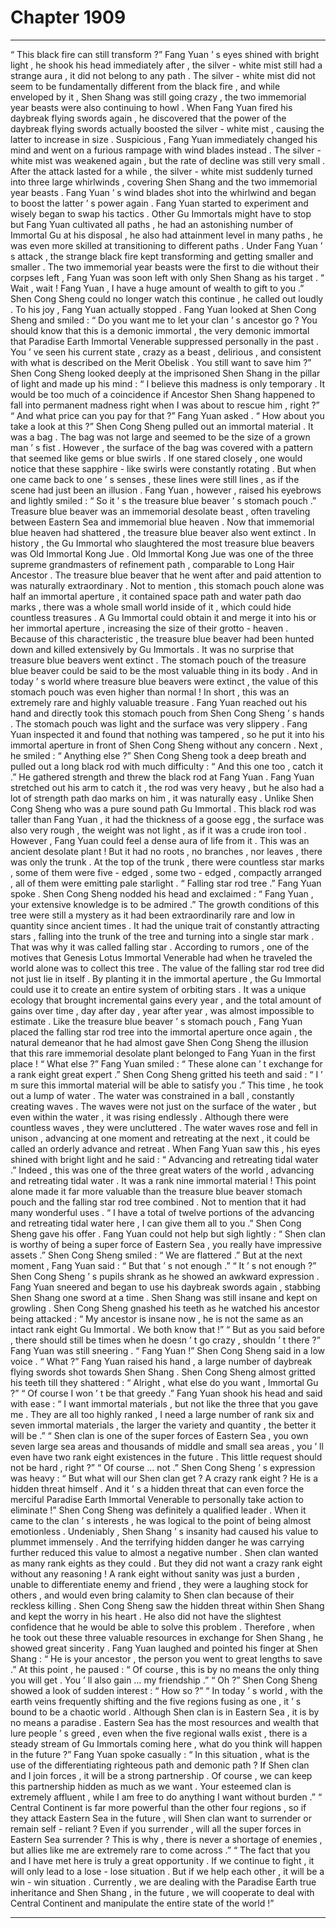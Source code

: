 
# Chapter 1909


---

“ This black fire can still transform ?” Fang Yuan ’ s eyes shined with bright light , he shook his head immediately after , the silver - white mist still had a strange aura , it did not belong to any path .
The silver - white mist did not seem to be fundamentally different from the black fire , and while enveloped by it , Shen Shang was still going crazy , the two immemorial year beasts were also continuing to howl .
When Fang Yuan fired his daybreak flying swords again , he discovered that the power of the daybreak flying swords actually boosted the silver - white mist , causing the latter to increase in size .
Suspicious , Fang Yuan immediately changed his mind and went on a furious rampage with wind blades instead .
The silver - white mist was weakened again , but the rate of decline was still very small .
After the attack lasted for a while , the silver - white mist suddenly turned into three large whirlwinds , covering Shen Shang and the two immemorial year beasts .
Fang Yuan ’ s wind blades shot into the whirlwind and began to boost the latter ’ s power again .
Fang Yuan started to experiment and wisely began to swap his tactics .
Other Gu Immortals might have to stop but Fang Yuan cultivated all paths , he had an astonishing number of Immortal Gu at his disposal , he also had attainment level in many paths , he was even more skilled at transitioning to different paths .
Under Fang Yuan ’ s attack , the strange black fire kept transforming and getting smaller and smaller .
The two immemorial year beasts were the first to die without their corpses left , Fang Yuan was soon left with only Shen Shang as his target .
“ Wait , wait ! Fang Yuan , I have a huge amount of wealth to gift to you .” Shen Cong Sheng could no longer watch this continue , he called out loudly .
To his joy , Fang Yuan actually stopped .
Fang Yuan looked at Shen Cong Sheng and smiled : “ Do you want me to let your clan ’ s ancestor go ? You should know that this is a demonic immortal , the very demonic immortal that Paradise Earth Immortal Venerable suppressed personally in the past . You ’ ve seen his current state , crazy as a beast , delirious , and consistent with what is described on the Merit Obelisk . You still want to save him ?”
Shen Cong Sheng looked deeply at the imprisoned Shen Shang in the pillar of light and made up his mind : “ I believe this madness is only temporary . It would be too much of a coincidence if Ancestor Shen Shang happened to fall into permanent madness right when I was about to rescue him , right ?”
“ And what price can you pay for that ?” Fang Yuan asked .
“ How about you take a look at this ?” Shen Cong Sheng pulled out an immortal material .
It was a bag .
The bag was not large and seemed to be the size of a grown man ’ s fist . However , the surface of the bag was covered with a pattern that seemed like gems or blue swirls .
If one stared closely , one would notice that these sapphire - like swirls were constantly rotating .
But when one came back to one ’ s senses , these lines were still lines , as if the scene had just been an illusion .
Fang Yuan , however , raised his eyebrows and lightly smiled : “ So it ’ s the treasure blue beaver ’ s stomach pouch .”
Treasure blue beaver was an immemorial desolate beast , often traveling between Eastern Sea and immemorial blue heaven . Now that immemorial blue heaven had shattered , the treasure blue beaver also went extinct . In history , the Gu Immortal who slaughtered the most treasure blue beavers was Old Immortal Kong Jue .
Old Immortal Kong Jue was one of the three supreme grandmasters of refinement path , comparable to Long Hair Ancestor . The treasure blue beaver that he went after and paid attention to was naturally extraordinary .
Not to mention , this stomach pouch alone was half an immortal aperture , it contained space path and water path dao marks , there was a whole small world inside of it , which could hide countless treasures . A Gu Immortal could obtain it and merge it into his or her immortal aperture , increasing the size of their grotto - heaven .
Because of this characteristic , the treasure blue beaver had been hunted down and killed extensively by Gu Immortals . It was no surprise that treasure blue beavers went extinct .
The stomach pouch of the treasure blue beaver could be said to be the most valuable thing in its body . And in today ’ s world where treasure blue beavers were extinct , the value of this stomach pouch was even higher than normal !
In short , this was an extremely rare and highly valuable treasure .
Fang Yuan reached out his hand and directly took this stomach pouch from Shen Cong Sheng ’ s hands .
The stomach pouch was light and the surface was very slippery .
Fang Yuan inspected it and found that nothing was tampered , so he put it into his immortal aperture in front of Shen Cong Sheng without any concern .
Next , he smiled : “ Anything else ?”
Shen Cong Sheng took a deep breath and pulled out a long black rod with much difficulty : “ And this one too , catch it .”
He gathered strength and threw the black rod at Fang Yuan .
Fang Yuan stretched out his arm to catch it , the rod was very heavy , but he also had a lot of strength path dao marks on him , it was naturally easy .
Unlike Shen Cong Sheng who was a pure sound path Gu Immortal .
This black rod was taller than Fang Yuan , it had the thickness of a goose egg , the surface was also very rough , the weight was not light , as if it was a crude iron tool .
However , Fang Yuan could feel a dense aura of life from it .
This was an ancient desolate plant !
But it had no roots , no branches , nor leaves , there was only the trunk .
At the top of the trunk , there were countless star marks , some of them were five - edged , some two - edged , compactly arranged , all of them were emitting pale starlight .
“ Falling star rod tree .” Fang Yuan spoke .
Shen Cong Sheng nodded his head and exclaimed : “ Fang Yuan , your extensive knowledge is to be admired .”
The growth conditions of this tree were still a mystery as it had been extraordinarily rare and low in quantity since ancient times .
It had the unique trait of constantly attracting stars , falling into the trunk of the tree and turning into a single star mark . That was why it was called falling star .
According to rumors , one of the motives that Genesis Lotus Immortal Venerable had when he traveled the world alone was to collect this tree .
The value of the falling star rod tree did not just lie in itself .
By planting it in the immortal aperture , the Gu Immortal could use it to create an entire system of orbiting stars . It was a unique ecology that brought incremental gains every year , and the total amount of gains over time , day after day , year after year , was almost impossible to estimate .
Like the treasure blue beaver ’ s stomach pouch , Fang Yuan placed the falling star rod tree into the immortal aperture once again , the natural demeanor that he had almost gave Shen Cong Sheng the illusion that this rare immemorial desolate plant belonged to Fang Yuan in the first place !
“ What else ?” Fang Yuan smiled : “ These alone can ’ t exchange for a rank eight great expert .”
Shen Cong Sheng gritted his teeth and said : “ I ’ m sure this immortal material will be able to satisfy you .”
This time , he took out a lump of water .
The water was constrained in a ball , constantly creating waves . The waves were not just on the surface of the water , but even within the water , it was rising endlessly .
Although there were countless waves , they were uncluttered .
The water waves rose and fell in unison , advancing at one moment and retreating at the next , it could be called an orderly advance and retreat .
When Fang Yuan saw this , his eyes shined with bright light and he said : “ Advancing and retreating tidal water .”
Indeed , this was one of the three great waters of the world , advancing and retreating tidal water .
It was a rank nine immortal material !
This point alone made it far more valuable than the treasure blue beaver stomach pouch and the falling star rod tree combined .
Not to mention that it had many wonderful uses .
“ I have a total of twelve portions of the advancing and retreating tidal water here , I can give them all to you .” Shen Cong Sheng gave his offer .
Fang Yuan could not help but sigh lightly : “ Shen clan is worthy of being a super force of Eastern Sea , you really have impressive assets .”
Shen Cong Sheng smiled : “ We are flattered .”
But at the next moment , Fang Yuan said : “ But that ’ s not enough .”
“ It ’ s not enough ?” Shen Cong Sheng ’ s pupils shrank as he showed an awkward expression .
Fang Yuan sneered and began to use his daybreak swords again , stabbing Shen Shang one sword at a time .
Shen Shang was still insane and kept on growling .
Shen Cong Sheng gnashed his teeth as he watched his ancestor being attacked : “ My ancestor is insane now , he is not the same as an intact rank eight Gu Immortal . We both know that !”
“ But as you said before , there should still be times when he doesn ’ t go crazy , shouldn ’ t there ?” Fang Yuan was still sneering .
“ Fang Yuan !” Shen Cong Sheng said in a low voice .
“ What ?” Fang Yuan raised his hand , a large number of daybreak flying swords shot towards Shen Shang .
Shen Cong Sheng almost gritted his teeth till they shattered : “ Alright , what else do you want , Immortal Gu ?”
“ Of course I won ’ t be that greedy .” Fang Yuan shook his head and said with ease : “ I want immortal materials , but not like the three that you gave me . They are all too highly ranked , I need a large number of rank six and seven immortal materials , the larger the variety and quantity , the better it will be .”
“ Shen clan is one of the super forces of Eastern Sea , you own seven large sea areas and thousands of middle and small sea areas , you ’ ll even have two rank eight existences in the future . This little request should not be hard , right ?”
“ Of course … not .” Shen Cong Sheng ’ s expression was heavy : “ But what will our Shen clan get ? A crazy rank eight ? He is a hidden threat himself . And it ’ s a hidden threat that can even force the merciful Paradise Earth Immortal Venerable to personally take action to eliminate !”
Shen Cong Sheng was definitely a qualified leader .
When it came to the clan ’ s interests , he was logical to the point of being almost emotionless .
Undeniably , Shen Shang ’ s insanity had caused his value to plummet immensely . And the terrifying hidden danger he was carrying further reduced this value to almost a negative number .
Shen clan wanted as many rank eights as they could . But they did not want a crazy rank eight without any reasoning !
A rank eight without sanity was just a burden , unable to differentiate enemy and friend , they were a laughing stock for others , and would even bring calamity to Shen clan because of their reckless killing .
Shen Cong Sheng saw the hidden threat within Shen Shang and kept the worry in his heart . He also did not have the slightest confidence that he would be able to solve this problem .
Therefore , when he took out these three valuable resources in exchange for Shen Shang , he showed great sincerity .
Fang Yuan laughed and pointed his finger at Shen Shang : “ He is your ancestor , the person you went to great lengths to save .”
At this point , he paused : “ Of course , this is by no means the only thing you will get . You ’ ll also gain … my friendship .”
“ Oh ?” Shen Cong Sheng showed a look of sudden interest : “ How so ?”
“ In today ’ s world , with the earth veins frequently shifting and the five regions fusing as one , it ’ s bound to be a chaotic world . Although Shen clan is in Eastern Sea , it is by no means a paradise . Eastern Sea has the most resources and wealth that lure people ’ s greed , even when the five regional walls exist , there is a steady stream of Gu Immortals coming here , what do you think will happen in the future ?”
Fang Yuan spoke casually : “ In this situation , what is the use of the differentiating righteous path and demonic path ? If Shen clan and I join forces , it will be a strong partnership . Of course , we can keep this partnership hidden as much as we want . Your esteemed clan is extremely affluent , while I am free to do anything I want without burden .”
“ Central Continent is far more powerful than the other four regions , so if they attack Eastern Sea in the future , will Shen clan want to surrender or remain self - reliant ? Even if you surrender , will all the super forces in Eastern Sea surrender ? This is why , there is never a shortage of enemies , but allies like me are extremely rare to come across .”
“ The fact that you and I have met here is truly a great opportunity . If we continue to fight , it will only lead to a lose - lose situation . But if we help each other , it will be a win - win situation . Currently , we are dealing with the Paradise Earth true inheritance and Shen Shang , in the future , we will cooperate to deal with Central Continent and manipulate the entire state of the world !”

---

